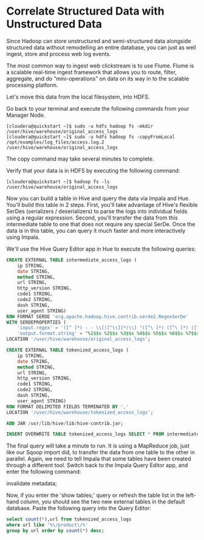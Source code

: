 # Correlate Structured Data with Unstructured Data

Since Hadoop can store unstructured and semi-structured data alongside structured data without remodelling an entire database, you can just as well ingest, store and process web log events.

The most common way to ingest web clickstream is to use Flume. Flume is a scalable real-time ingest framework that allows you to route, filter, aggregate, and do “mini-operations” on data on its way in to the scalable processing platform.

Let's move this data from the local filesystem, into HDFS.

Go back to your terminal and execute the following commands from your Manager Node.

```
[cloudera@quickstart ~]$ sudo -u hdfs hadoop fs -mkdir /user/hive/warehouse/original_access_logs
[cloudera@quickstart ~]$ sudo -u hdfs hadoop fs -copyFromLocal /opt/examples/log_files/access.log.2 /user/hive/warehouse/original_access_logs
```
The copy command may take several minutes to complete.

Verify that your data is in HDFS by executing the following command:

```
[cloudera@quickstart ~]$ hadoop fs -ls /user/hive/warehouse/original_access_logs
```

Now you can build a table in Hive and query the data via Impala and Hue. You'll build this table in 2 steps. First, you'll take advantage of Hive's flexible SerDes (serializers / deserializers) to parse the logs into individual fields using a regular expression. Second, you'll transfer the data from this intermediate table to one that does not require any special SerDe. Once the data is in this table, you can query it much faster and more interactively using Impala.

We'll use the Hive Query Editor app in Hue to execute the following queries:

```SQL
CREATE EXTERNAL TABLE intermediate_access_logs (
    ip STRING,
    date STRING,
    method STRING,
    url STRING,
    http_version STRING,
    code1 STRING,
    code2 STRING,
    dash STRING,
    user_agent STRING)
ROW FORMAT SERDE 'org.apache.hadoop.hive.contrib.serde2.RegexSerDe'
WITH SERDEPROPERTIES (
    'input.regex' = '([^ ]*) - - \\[([^\\]]*)\\] "([^\ ]*) ([^\ ]*) ([^\ ]*)" (\\d*) (\\d*) "([^"]*)" "([^"]*)"',
    'output.format.string' = "%1$$s %2$$s %3$$s %4$$s %5$$s %6$$s %7$$s %8$$s %9$$s")
LOCATION '/user/hive/warehouse/original_access_logs';

CREATE EXTERNAL TABLE tokenized_access_logs (
    ip STRING,
    date STRING,
    method STRING,
    url STRING,
    http_version STRING,
    code1 STRING,
    code2 STRING,
    dash STRING,
    user_agent STRING)
ROW FORMAT DELIMITED FIELDS TERMINATED BY ','
LOCATION '/user/hive/warehouse/tokenized_access_logs';

ADD JAR /usr/lib/hive/lib/hive-contrib.jar;

INSERT OVERWRITE TABLE tokenized_access_logs SELECT * FROM intermediate_access_logs;
```

The final query will take a minute to run. It is using a MapReduce job, just like our Sqoop import did, to transfer the data from one table to the other in parallel. Again, we need to tell Impala that some tables have been created through a different tool. Switch back to the Impala Query Editor app, and enter the following command:

invalidate metadata;

Now, if you enter the 'show tables;' query or refresh the table list in the left-hand column, you should see the two new external tables in the default database. Paste the following query into the Query Editor:

```SQL
select count(*),url from tokenized_access_logs
where url like '%\/product\/%'
group by url order by count(*) desc;
```
